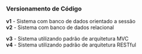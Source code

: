 ### Versionamento de Código  

**v1** - Sistema com banco de dados orientado a sessão  
**v2** - Sistema com banco de dados relacional  

**v3** - Sistema utilizando padrão de arquitetura MVC  
**v4** - Sistema utilizando padrão de arquitetura RESTful
